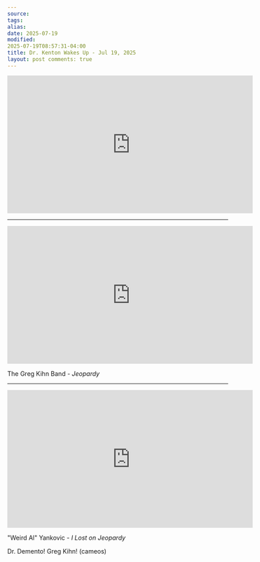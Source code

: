 ```yaml
--- 
source: 
tags: 
alias: 
date: 2025-07-19 
modified:
2025-07-19T08:57:31-04:00 
title: Dr. Kenton Wakes Up - Jul 19, 2025
layout: post comments: true 
---
```




<iframe width="560" height="315"
src="https://www.youtube.com/embed/ibVPOCNYkKI" title="YouTube video
player" frameborder="0" allow="accelerometer; autoplay; clipboard-write;
encrypted-media; gyroscope; picture-in-picture; web-share"
allowfullscreen></iframe>

---

<iframe width="560" height="315"
src="https://www.youtube.com/embed/XJCWdqZ0RSg?si=10iDsnt4XrpGJSus"
title="YouTube video player" frameborder="0" allow="accelerometer;
autoplay; clipboard-write; encrypted-media; gyroscope;
picture-in-picture; web-share"
referrerpolicy="strict-origin-when-cross-origin"
allowfullscreen></iframe>

The Greg Kihn Band - *Jeopardy*

---

<!-- I had a bit of a problem with this one... -->


<iframe width="560" height="315"
src="https://www.youtube.com/embed/BvUZijEuNDQ?si=XqQ-6pOfYakVJv74"
title="YouTube video player" frameborder="0" allow="accelerometer;
autoplay; clipboard-write; encrypted-media; gyroscope;
picture-in-picture; web-share"
referrerpolicy="strict-origin-when-cross-origin"
allowfullscreen></iframe>

"Weird Al" Yankovic - *I Lost on Jeopardy*

Dr. Demento! Greg Kihn! (cameos)
